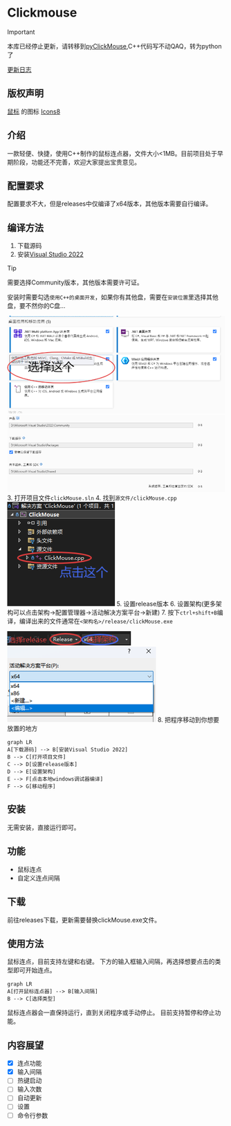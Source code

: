 # Clickmouse
>[!IMPORTANT]
> 本库已经停止更新，请转移到[pyClickMouse](https://github.com/xystudio889/pyClickMouse),C++代码写不动QAQ，转为python了

[更新日志](./updates.md)

## 版权声明
<a target="_blank" href="https://icons8.com/icon/13347/mouse">鼠标</a> 的图标 <a target="_blank" href="https://icons8.com">Icons8</a>

## 介绍
一款轻便、快捷，使用C++制作的鼠标连点器，文件大小<1MB。目前项目处于早期阶段，功能还不完善，欢迎大家提出宝贵意见。

## 配置要求
配置要求不大，但是releases中仅编译了x64版本，其他版本需要自行编译。

## 编译方法
1. 下载源码
2. 安装[Visual Studio 2022](https://visualstudio.microsoft.com/zh-hans/vs/)
> [!TIP]
> 需要选择Community版本，其他版本需要许可证。
>
> 安装时需要勾选`使用C++的桌面开发`，如果你有其他盘，需要在`安装位置`里选择其他盘，要不然你的C盘...

![安装Visual Studio 2022](./readme_images/Install.png)
![设置路径](./readme_images/SetIDEPath.png)
3. 打开项目文件`clickMouse.sln`
4. 找到`源文件/clickMouse.cpp`
![选择源代码](./readme_images/SelectFile.png)
5. 设置release版本
6. 设置架构(更多架构可以点击架构->配置管理器->活动解决方案平台->新建)
7. 按下`ctrl+shift+B`编译，编译出来的文件通常在`<架构名>/release/clickMouse.exe`

![编译设置讲解](./readme_images/Build.png)
![设置架构](./readme_images/AddConstruct.png)
8. 把程序移动到你想要放置的地方
```mermaid
graph LR
A[下载源码] --> B[安装Visual Studio 2022]
B --> C[打开项目文件]
C --> D[设置release版本]
D --> E[设置架构]
E --> F[点击本地windows调试器编译]
F --> G[移动程序]
```

## 安装
无需安装，直接运行即可。

## 功能
- 鼠标连点
- 自定义连点间隔

## 下载
前往releases下载，更新需要替换clickMouse.exe文件。

## 使用方法
鼠标连点，目前支持左键和右键。
下方的输入框输入间隔，再选择想要点击的类型即可开始连点。
```mermaid
graph LR
A[打开鼠标连点器] --> B[输入间隔]
B --> C[选择类型]
```
鼠标连点器会一直保持运行，直到关闭程序或手动停止。
目前支持暂停和停止功能。
## 内容展望
- [x] 连点功能
- [x] 输入间隔
- [ ] 热键启动
- [ ] 输入次数
- [ ] 自动更新
- [ ] 设置
- [ ] 命令行参数
